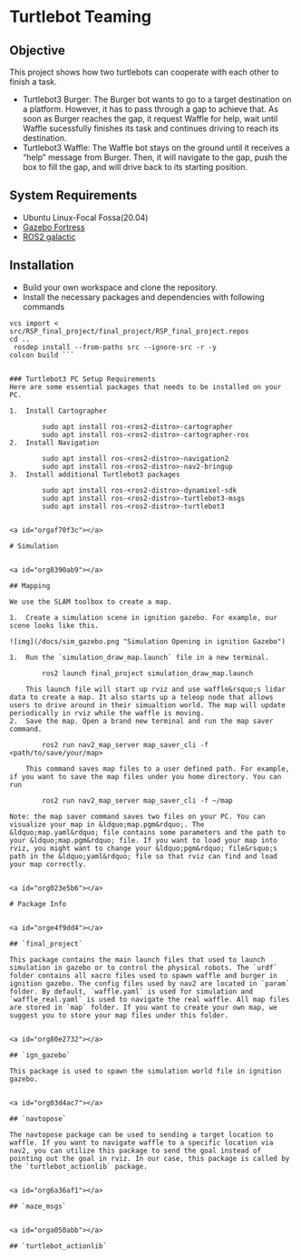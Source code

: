 
# Turtlebot Teaming 

## Objective 

This project shows how two turtlebots can cooperate with each other to finish a task.

- Turtlebot3 Burger: The Burger bot wants to go to a target destination on a platform. However, it has to pass through a gap to achieve that. As soon as Burger reaches the gap, it request Waffle for help, wait until Waffle sucessfully finishes its task and continues driving to reach its destination.
- Turtlebot3 Waffle: The Waffle bot stays on the ground until it receives a “help” message from Burger. Then, it will navigate to the gap, push the box to fill the gap, and will drive back to its starting position.

## System Requirements
- Ubuntu Linux-Focal Fossa(20.04)
- [Gazebo Fortress](https://gazebosim.org/docs)
- [ROS2 galactic](https://docs.ros.org/en/galactic/Installation/Alternatives/Ubuntu-Development-Setup.html)

## Installation 
- Build your own workspace and clone the repository.
- Install the necessary packages and dependencies with following commands
``` cd src/
vcs import < src/RSP_final_project/final_project/RSP_final_project.repos
cd ..
 rosdep install --from-paths src --ignore-src -r -y
colcon build ```


### Turtlebot3 PC Setup Requirements
Here are some essential packages that needs to be installed on your PC.

1.  Install Cartographer
    
        sudo apt install ros-<ros2-distro>-cartographer
        sudo apt install ros-<ros2-distro>-cartographer-ros
2.  Install Navigation
    
        sudo apt install ros-<ros2-distro>-navigation2
        sudo apt install ros-<ros2-distro>-nav2-bringup
3.  Install additional Turtlebot3 packages
    
        sudo apt install ros-<ros2-distro>-dynamixel-sdk
        sudo apt install ros-<ros2-distro>-turtlebot3-msgs
        sudo apt install ros-<ros2-distro>-turtlebot3


<a id="orgaf70f3c"></a>

# Simulation


<a id="org8390ab9"></a>

## Mapping

We use the SLAM toolbox to create a map.

1.  Create a simulation scene in ignition gazebo. For example, our scene looks like this.

![img](/docs/sim_gazebo.png "Simulation Opening in ignition Gazebo")

1.  Run the `simulation_draw_map.launch` file in a new terminal.
    
        ros2 launch final_project simulation_draw_map.launch
    
    This launch file will start up rviz and use waffle&rsquo;s lidar data to create a map. It also starts up a teleop node that allows users to drive around in their simualtion world. The map will update periodically in rviz while the waffle is moving.
2.  Save the map. Open a brand new terminal and run the map saver command.
    
        ros2 run nav2_map_server map_saver_cli -f <path/to/save/your/map>
    
    This command saves map files to a user defined path. For example, if you want to save the map files under you home directory. You can run
    
        ros2 run nav2_map_server map_saver_cli -f ~/map

Note: the map saver command saves two files on your PC. You can visualize your map in &ldquo;map.pgm&rdquo;. The &ldquo;map.yaml&rdquo; file contains some parameters and the path to your &ldquo;map.pgm&rdquo; file. If you want to load your map into rviz, you might want to change your &ldquo;pgm&rdquo; file&rsquo;s path in the &ldquo;yaml&rdquo; file so that rviz can find and load your map correctly.


<a id="org023e5b6"></a>

# Package Info


<a id="orge4f9dd4"></a>

## `final_project`

This package contains the main launch files that used to launch simulation in gazebo or to control the physical robots. The `urdf` folder contains all xacro files used to spawn waffle and burger in ignition gazebo. The config files used by nav2 are located in `param` folder. By default, `waffle.yaml` is used for simulation and `waffle_real.yaml` is used to navigate the real waffle. All map files are stored in `map` folder. If you want to create your own map, we suggest you to store your map files under this folder.


<a id="org80e2732"></a>

## `ign_gazebo`

This package is used to spawn the simulation world file in ignition gazebo.


<a id="org03d4ac7"></a>

## `navtopose`

The navtopose package can be used to sending a target location to waffle. If you want to navigate waffle to a specific location via nav2, you can utilize this package to send the goal instead of pointing out the goal in rviz. In our case, this package is called by the `turtlebot_actionlib` package.


<a id="org6a36af1"></a>

## `maze_msgs`


<a id="orga050abb"></a>

## `turtlebot_actionlib`

